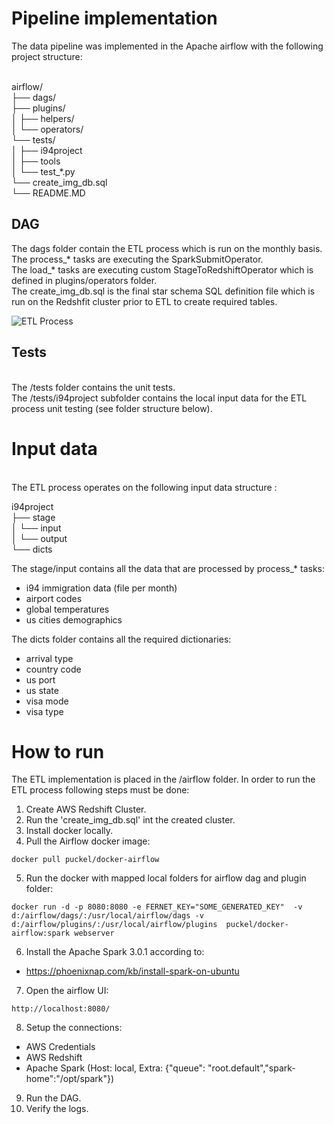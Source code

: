 # Pipeline implementation
The data pipeline was implemented in the Apache airflow with the following project structure:

<br/>airflow/
<br/>├── dags/
<br/>├── plugins/
<br/>│   ├── helpers/
<br/>│   └── operators/
<br/>└── tests/
<br/>│   ├── i94project
<br/>│   ├── tools
<br/>│   └── test_*.py
<br/>└── create_img_db.sql
<br/>└── README.MD

## DAG
The dags folder contain the ETL process which is run on the monthly basis.
<br/>The process_* tasks are executing the SparkSubmitOperator.
<br/>The load_* tasks are executing custom StageToRedshiftOperator which is defined in plugins/operators folder.
<br/>The create_img_db.sql is the final star schema SQL definition file which is run on the Redshfit cluster prior to ETL to create required tables.

![ETL Process](https://app.lucidchart.com/publicSegments/view/429f080b-5aac-4b2e-acbd-58edf622c70b/image.png "ETL Process")

## Tests
<br/>The /tests folder contains the unit tests.
<br/>The /tests/i94project subfolder contains the local input data for the ETL process unit testing (see folder structure below).

# Input data
<br/>The ETL process operates on the following input data structure :

i94project
<br/>├── stage
<br/>│   └── input
<br/>│   └── output
<br/>└── dicts

The stage/input contains all the data that are processed by process_* tasks:
 * i94 immigration data (file per month)
 * airport codes
 * global temperatures
 * us cities demographics

The dicts folder contains all the required dictionaries:
 * arrival type
 * country code
 * us port
 * us state
 * visa mode
 * visa type
 
# How to run
The ETL implementation is placed in the /airflow folder.
In order to run the ETL process following steps must be done:

1. Create AWS Redshift Cluster.
2. Run the 'create_img_db.sql' int the created cluster.
3. Install docker locally.
4. Pull the Airflow docker image:
```console
docker pull puckel/docker-airflow
```
5. Run the docker with mapped local folders for airflow dag and plugin folder:
```console
docker run -d -p 8080:8080 -e FERNET_KEY="SOME_GENERATED_KEY"  -v d:/airflow/dags/:/usr/local/airflow/dags -v d:/airflow/plugins/:/usr/local/airflow/plugins  puckel/docker-airflow:spark webserver
```
6. Install the Apache Spark 3.0.1 according to:
- https://phoenixnap.com/kb/install-spark-on-ubuntu
7. Open the airflow UI:
```console
http://localhost:8080/
```
8. Setup the connections:
- AWS Credentials
- AWS Redshift
- Apache Spark (Host: local, Extra: {"queue": "root.default","spark-home":"/opt/spark"})
	
9. Run the DAG.
10. Verify the logs.

